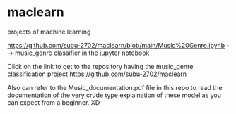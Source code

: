 # maclearn
projects of machine learning 

https://github.com/subu-2702/maclearn/blob/main/Music%20Genre.ipynb     --> music_genre classifier in the jupyter notebook

Click on the link to get to the repository having the music_genre classification project
https://github.com/subu-2702/maclearn

Also can refer to the Music_documentation.pdf file in this repo to read the documentation of the very crude type explaination of these model as you can expect from a beginner. XD
